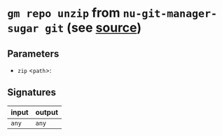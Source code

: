 # `gm repo unzip` from `nu-git-manager-sugar git` (see [source](https://github.com/amtoine/nu-git-manager/blob/main/pkgs/nu-git-manager-sugar/nu-git-manager-sugar/git/mod.nu#L553))




## Parameters
- `zip` <`path`>: 


## Signatures
| input | output |
| ----- | ------ |
| `any` | `any`  |
